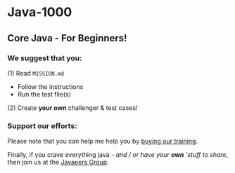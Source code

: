 # Java-1000
## Core Java - For Beginners!

### We suggest that you: 
(1) Read `MISSION.md`
- Follow the instructions
- Run the test file(s)

(2) Create __your own__ challenger & test cases!

### Support our efforts:
Please note that you can help me help you by [buying our training](https://www.udemy.com/course/how-to-java).

Finally, if you crave everything java - _and / or have your **own** 'stuff to share_, then join us at the [Javaeers Group](https://www.facebook.com/JavaVideos9000/).
